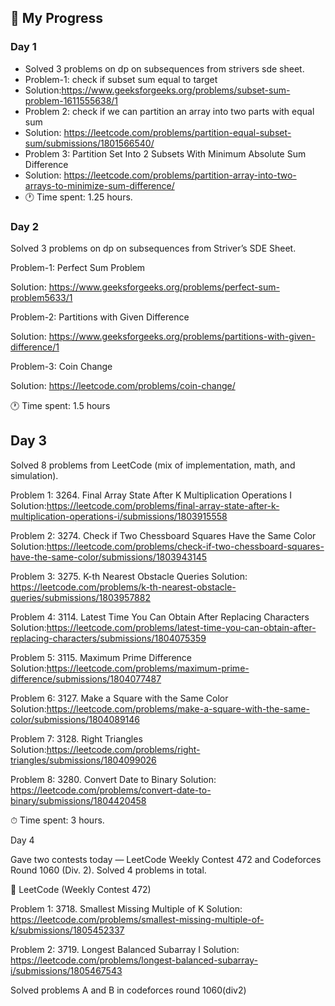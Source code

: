 ## 🚀 My Progress

### Day 1
- Solved 3  problems on dp on subsequences from strivers sde sheet.
- Problem-1: check if subset sum equal to target
- Solution:https://www.geeksforgeeks.org/problems/subset-sum-problem-1611555638/1
- Problem 2: check if we can partition an array into two parts with equal sum
- Solution: https://leetcode.com/problems/partition-equal-subset-sum/submissions/1801566540/
- Problem 3: Partition Set Into 2 Subsets With Minimum Absolute Sum Difference
- Solution: https://leetcode.com/problems/partition-array-into-two-arrays-to-minimize-sum-difference/
- 🕐 Time spent: 1.25 hours.
  
### Day 2

Solved 3 problems on dp on subsequences from Striver’s SDE Sheet.

Problem-1: Perfect Sum Problem

Solution: https://www.geeksforgeeks.org/problems/perfect-sum-problem5633/1

Problem-2: Partitions with Given Difference

Solution: https://www.geeksforgeeks.org/problems/partitions-with-given-difference/1

Problem-3: Coin Change

Solution: https://leetcode.com/problems/coin-change/

🕐 Time spent: 1.5 hours

## Day 3

Solved 8 problems from LeetCode (mix of implementation, math, and simulation).

Problem 1: 3264. Final Array State After K Multiplication Operations I
Solution:https://leetcode.com/problems/final-array-state-after-k-multiplication-operations-i/submissions/1803915558

Problem 2: 3274. Check if Two Chessboard Squares Have the Same Color
Solution:https://leetcode.com/problems/check-if-two-chessboard-squares-have-the-same-color/submissions/1803943145

Problem 3: 3275. K-th Nearest Obstacle Queries
Solution: https://leetcode.com/problems/k-th-nearest-obstacle-queries/submissions/1803957882

Problem 4: 3114. Latest Time You Can Obtain After Replacing Characters
 Solution:https://leetcode.com/problems/latest-time-you-can-obtain-after-replacing-characters/submissions/1804075359

Problem 5: 3115. Maximum Prime Difference
Solution:https://leetcode.com/problems/maximum-prime-difference/submissions/1804077487

Problem 6: 3127. Make a Square with the Same Color
Solution:https://leetcode.com/problems/make-a-square-with-the-same-color/submissions/1804089146

Problem 7: 3128. Right Triangles
Solution:https://leetcode.com/problems/right-triangles/submissions/1804099026

Problem 8: 3280. Convert Date to Binary
Solution: https://leetcode.com/problems/convert-date-to-binary/submissions/1804420458

⏱ Time spent: 3 hours.

Day 4

Gave two contests today — LeetCode Weekly Contest 472 and Codeforces Round 1060 (Div. 2).
Solved 4 problems in total.

🧩 LeetCode (Weekly Contest 472)

Problem 1: 3718. Smallest Missing Multiple of K
Solution: https://leetcode.com/problems/smallest-missing-multiple-of-k/submissions/1805452337

Problem 2: 3719. Longest Balanced Subarray I
Solution: https://leetcode.com/problems/longest-balanced-subarray-i/submissions/1805467543


Solved problems A and B in codeforces round 1060(div2)
   
